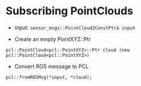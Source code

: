# Subscribing PointClouds

* input: ```sensor_msgs::PointCloud2ConstPtr& input```

* Create an empty PointXYZ::Ptr

```
pcl::PointCloud<pcl::PointXYZ>::Ptr cloud (new pcl::PointCloud<pcl::PointXYZ>)
```
* Convert ROS message to PCL 

```
pcl::fromROSMsg(*input, *cloud);
```


